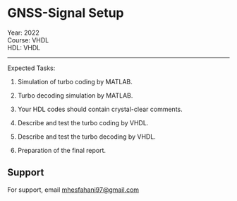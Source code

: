 # GNSS-Signal Setup

Year: 2022  
Course: VHDL  
HDL: VHDL  
****
Expected Tasks:

1. Simulation of turbo coding by MATLAB.
 
2. Turbo decoding simulation by MATLAB.

3. Your HDL codes should contain crystal-clear comments.

4. Describe and test the turbo coding by VHDL.

5. Describe and test the turbo decoding by VHDL.

6. Preparation of the final report.
## Support

For support, email mhesfahani97@gmail.com
